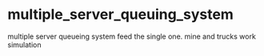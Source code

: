 # multiple_server_queuing_system
multiple server queueing system feed the single one. mine and trucks work simulation

